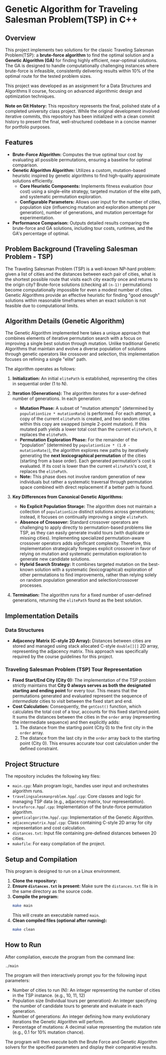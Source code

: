 # Genetic Algorithm for Traveling Salesman Problem(TSP) in C++

## Overview
This project implements two solutions for the classic Traveling Salesman Problem(TSP): a **brute-force algorithm** to find the optimal solution and a **Genetic Algorithm (GA)** for finding highly efficient, near-optimal solutions. The GA is designed to handle computationally challenging instances where brute-force is infeasible, consistently delivering results within 10% of the optimal route for the tested problem sizes.

This project was developed as an assignment for a Data Structures and Algorithms II course, focusing on advanced algorithmic design and optimization techniques.

**Note on Git History:** This repository represents the final, polished state of a completed university class project. While the original development involved iterative commits, this repository has been initialized with a clean commit history to present the final, well-structured codebase in a concise manner for portfolio purposes.

## Features
* **Brute-Force Algorithm:** Computes the true optimal tour cost by evaluating all possible permutations, ensuring a baseline for optimal comparison.
* **Genetic Algorithm Algorithm:** Utilizes a custom, mutation-based heuristic inspired by genetic algorithms to find high-quality approximate solutions efficiently.
    * **Core Heuristic Components:** Implements fitness evaluation (tour cost) using a single-elite strategy, targeted mutation of the elite path, and systematic permutation exploration.
    * **Configurable Parameters:** Allows user input for the number of cities, population size (influencing mutation and exploration attempts per generation), number of generations, and mutation percentage for experimentation.
* **Performance Comparison:** Outputs detailed results comparing the brute-force and GA solutions, including tour costs, runtimes, and the GA's percentage of optimal.

## Problem Background (Traveling Salesman Problem - TSP)
The Traveling Salesman Problem (TSP) is a well-known NP-hard problem: given a list of cities and the distances between each pair of cities, what is the shortest possible route that visits each city exactly once and returns to the origin city? Brute-force solutions (checking all `(n-1)!` permutations) become computationally impossible for even a modest number of cities. Genetic Algorithms provide an effective heuristic for finding "good enough" solutions within reasonable timeframes when an exact solution is not feasible due to computational limits.

## Algorithm Details (Genetic Algorithm)

The Genetic Algorithm implemented here takes a unique approach that combines elements of iterative permutation search with a focus on improving a single best solution through mutation. Unlike traditional Genetic Algorithms that maintain and evolve a diverse population of solutions through genetic operators like crossover and selection, this implementation focuses on refining a single "elite" path.

The algorithm operates as follows:

1.  **Initialization:** An initial `elitePath` is established, representing the cities in sequential order (1 to N).
2.  **Iteration (Generations):** The algorithm iterates for a user-defined number of generations. In each generation:
    * **Mutation Phase:** A subset of "mutation attempts" (determined by `populationSize * mutationRate`) is performed. For each attempt, a copy of the current `elitePath` is created, and two random cities within this copy are swapped (simple 2-point mutation). If this mutated path yields a lower total cost than the current `elitePath`, it replaces the `elitePath`.
    * **Permutation Exploration Phase:** For the remainder of the "population" (determined by `populationSize * (1.0 - mutationRate)`), the algorithm explores new paths by iteratively generating the **next lexicographical permutation** of the cities (starting from a base order). Each generated permutation's cost is evaluated. If its cost is lower than the current `elitePath`'s cost, it replaces the `elitePath`.
    * **Note:** This phase does not involve random generation of new individuals but rather a systematic traversal through permutation space combined with direct replacement if a better path is found.

3.  **Key Differences from Canonical Genetic Algorithms:**
    * **No Explicit Population Storage:** The algorithm does not maintain a collection of `populationSize` distinct solutions across generations; instead, it focuses on continually improving a single `elitePath`.
    * **Absence of Crossover:** Standard crossover operators are challenging to apply directly to permutation-based problems like TSP, as they can easily generate invalid tours (with duplicate or missing cities). Implementing specialized permutation-aware crossover operators adds significant complexity. Therefore, this implementation strategically foregoes explicit crossover in favor of relying on mutation and systematic permutation exploration to generate new candidate solutions.
    * **Hybrid Search Strategy:** It combines targeted mutation on the best-known solution with a systematic (lexicographical) exploration of other permutations to find improvements, rather than relying solely on random population generation and selection/crossover processes.

4.  **Termination:** The algorithm runs for a fixed number of user-defined generations, returning the `elitePath` found as the best solution.

## Implementation Details

### Data Structures
* **Adjacency Matrix (C-style 2D Array):** Distances between cities are stored and managed using stack allocated C-style `double[][]` 2D array, representing the adjacency matrix. This approach was specifically required by the course guidelines for this project.

### Traveling Salesman Problem (TSP) Tour Representation
* **Fixed Start/End City (City 0):** The implementation of the TSP problem strictly maintains that **City 0 always serves as both the designated starting and ending point** for every tour. This means that the permutations generated and evaluated represent the sequence of *intermediate* cities to visit between the fixed start and end.
* **Cost Calculation:** Consequently, the `getCost()` function, which calculates the total cost of a tour, accounts for this fixed start/end point. It sums the distances between the cities in the `order` array (representing the intermediate sequence) and then explicitly adds:
    1.  The distance from the starting point (City 0) to the first city in the `order` array.
    2.  The distance from the last city in the `order` array back to the starting point (City 0).
    This ensures accurate tour cost calculation under the defined constraint.

## Project Structure
The repository includes the following key files:
* `main.cpp`: Main program logic, handles user input and orchestrates algorithm runs.
* `travelingsalesmanproblem.hpp`/`.cpp`: Core classes and logic for managing TSP data (e.g., adjacency matrix, tour representation).
* `bruteforce.hpp`/`.cpp`: Implementation of the brute-force permutation algorithm.
* `geneticalgorithm.hpp`/`.cpp`: Implementation of the Genetic Algorithm.
* `adjacencymatrix.hpp`/`.cpp`: Class containing C-style 2D array for city representation and cost calculation.
* `distances.txt`: Input file containing pre-defined distances between 20 cities.
* `makefile`: For easy compilation of the project.

## Setup and Compilation

This program is designed to run on a Linux environment.

1.  **Clone the repository:**
2.  **Ensure `distances.txt` is present:** Make sure the `distances.txt` file is in the same directory as the source code.
3.  **Compile the program:**
    ```bash
    make main
    ```
    This will create an executable named `main`.
4.  **Clean compiled files (optional after running):**
    ```bash
    make clean
    ```

## How to Run

After compilation, execute the program from the command line:

```bash
./main
```

The program will then interactively prompt you for the following input parameters:
* Number of cities to run (N): An integer representing the number of cities in the TSP instance. (e.g., 10, 11, 12)
* Population size (Individual tours per generation): An integer specifying the number of candidate tours to generate and evaluate in each generation.
* Number of generations: An integer defining how many evolutionary iterations the Genetic Algorithm will perform.
* Percentage of mutations: A decimal value representing the mutation rate (e.g., 0.1 for 10% mutation chance).

The program will then execute both the Brute Force and Genetic Algorithm solvers for the specified parameters and display their comparative results.
